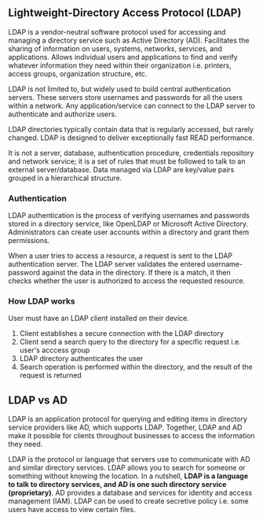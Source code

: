 ## Lightweight-Directory Access Protocol (LDAP)

LDAP is a vendor-neutral software protocol used for accessing and managing a directory service such as Active Directory (AD). Facilitates the sharing of information on users, systems, networks, services, and applications. Allows individual users and applications to find and verify whatever information they need within their organization i.e. printers, access groups, organization structure, etc.

LDAP is not limited to, but widely used to build central authentication servers. These servers store usernames and passwords for all the users within a network. Any application/service can connect to the LDAP server to authenticate and authorize users.

LDAP directories typically contain data that is regularly accessed, but rarely changed. LDAP is designed to deliver exceptionally fast READ performance.

It is not a server, database, authentication procedure, credentials repository and network service; it is a set of rules that must be followed to talk to an external server/database. Data managed via LDAP are key/value pairs grouped in a hierarchical structure.

### Authentication

LDAP authentication is the process of verifying usernames and passwords stored in a directory service, like OpenLDAP or Microsoft Active Directory. Administrators can create user accounts within a directory and grant them permissions.

When a user tries to access a resource, a request is sent to the LDAP authentication server. The LDAP server validates the entered username-password against the data in the directory. If there is a match, it then checks whether the user is authorized to access the requested resource.

### How LDAP works

User must have an LDAP client installed on their device.

1. Client establishes a secure connection with the LDAP directory
2. Client send a search query to the directory for a specific request i.e. user's acccess group
3. LDAP directory authenticates the user
4. Search operation is performed within the directory, and the result of the request is returned

## LDAP vs AD

LDAP is an application protocol for querying and editing items in directory service providers like AD, which supports LDAP. Together, LDAP and AD make it possible for clients throughout businesses to access the information they need.

LDAP is the protocol or language that servers use to communicate with AD and similar directory services. LDAP allows you to search for someone or something without knowing the location. In a nutshell, **LDAP is a language to talk to directory services, and AD is one such directory service (proprietary)**. AD provides a database and services for identity and access management (IAM). LDAP can be used to create secretive policy i.e. some users have access to view certain files.

